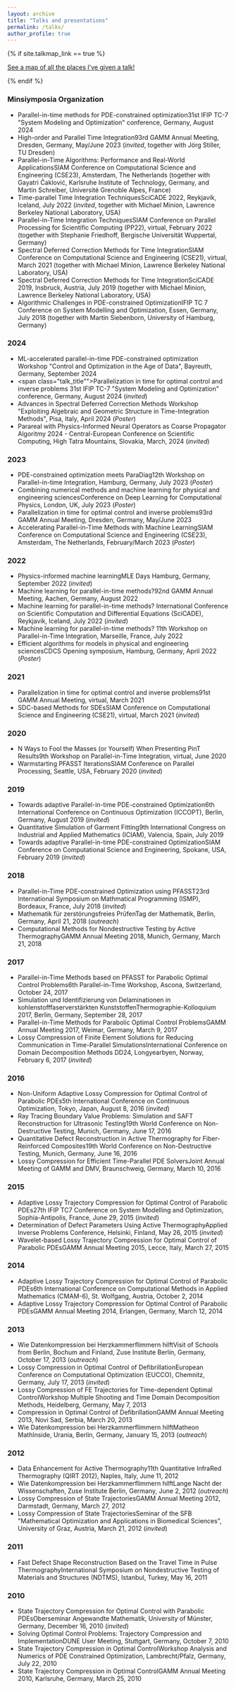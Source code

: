 ```yaml
---
layout: archive
title: "Talks and presentations"
permalink: /talks/
author_profile: true
---
```


{% if site.talkmap_link == true %}

<p style="text-decoration:underline;"><a href="/talkmap.html">See a map of all the places I've given a talk!</a></p>

{% endif %}

### Minsiymposia Organization
- <span class="talk_title">Parallel-in-time methods for PDE-constrained optimization</span><span class="talk_details">31st IFIP TC-7 "System Modeling and Optimization" conference, Germany, August 2024
- <span class="talk_title">High-order and Parallel Time Integration</span><span class="talk_details">93rd GAMM Annual Meeting, Dresden, Germany, May/June 2023 (*invited*, together with Jörg Stiller, TU Dresden)
- <span class="talk_title">Parallel-in-Time Algorithms: Performance and Real-World Applications</span><span class="talk_details">SIAM Conference on Computational Science and Engineering (CSE23), Amsterdam, The Netherlands (together with Gayatri Čaklović, Karlsruhe Institute of Technology, Germany, and Martin Schreiber, Université Grenoble Alpes, France)
- <span class="talk_title">Time-parallel Time Integration Techniques</span><span class="talk_details">SciCADE 2022, Reykjavík, Iceland, July 2022 (*invited*, together with Michael Minion, Lawrence Berkeley National Laboratory, USA)
- <span class="talk_title">Parallel-in-Time Integration Techniques</span><span class="talk_details">SIAM Conference on Parallel Processing for Scientific Computing (PP22), virtual, February 2022 (together with Stephanie Friedhoff, Bergische Universität Wuppertal, Germany)
- <span class="talk_title">Spectral Deferred Correction Methods for Time Integration</span><span class="talk_details">SIAM Conference on Computational Science and Engineering (CSE21), virtual, March 2021 (together with Michael Minion, Lawrence Berkeley National Laboratory, USA)
- <span class="talk_title">Spectral Deferred Correction Methods for Time Integration</span><span class="talk_details">SciCADE 2019, Insbruck, Austria, July 2019 (together with Michael Minion, Lawrence Berkeley National Laboratory, USA)
- <span class="talk_title">Algorithmic Challenges in PDE-constrained Optimization</span><span class="talk_details">IFIP TC 7 Conference on System Modelling and Optimization, Essen, Germany, July 2018 (together with Martin Siebenborn, University of Hamburg, Germany)

### 2024
- <span class="talk_title">ML-accelerated parallel-in-time PDE-constrained optimization
</span><span class="talk_details">Workshop "Control and Optimization in the Age of Data", Bayreuth, Germany, September 2024</span>
- <span class="talk_title"">Parallelization in time for optimal control and inverse problems
</span><span class="talk_details">31st IFIP TC-7 "System Modeling and Optimization" conference, Germany, August 2024 (*invited*)</span>
- <span class="talk_title">Advances in Spectral Deferred Correction Methods
</span><span class="talk_details">Workshop "Exploiting Algebraic and Geometric Structure in Time-Integration Methods", Pisa, Italy, April 2024 (*Poster*)</span>
- <span class="talk_title">Parareal with Physics-Informed Neural Operators as Coarse Propagator
</span><span class="talk_details">Algoritmy 2024 - Central-European Conference on Scientific Computing, High Tatra Mountains, Slovakia, March, 2024 (*invited*)</span>


### 2023
- <span class="talk_title">PDE-constrained optimization meets ParaDiag</span><span class="talk_details">12th Workshop on Parallel-in-time Integration, Hamburg, Germany, July 2023 (*Poster*)</span>
- <span class="talk_title">Combining numerical methods and machine learning for physical and engineering sciences</span><span class="talk_details">Conference on Deep Learning for Computational Physics, London, UK, July 2023 (*Poster*)</span>
- <span class="talk_title">Parallelization in time for optimal control and inverse problems</span><span class="talk_details">93rd GAMM Annual Meeting, Dresden, Germany, May/June 2023</span>
- <span class="talk_title">Accelerating Parallel-in-Time Methods with Machine Learning</span><span class="talk_details">SIAM Conference on Computational Science and Engineering (CSE23), Amsterdam, The Netherlands, February/March 2023 (*Poster*)</span>


### 2022
- <span class="talk_title">Physics-informed machine learning</span><span class="talk_details">MLE Days Hamburg, Germany, September 2022 (*invited*)</span>
- <span class="talk_title">Machine learning for parallel-in-time methods?</span><span class="talk_details">92nd GAMM Annual Meeting, Aachen, Germany, August 2022
- <span class="talk_title">Machine learning for parallel-in-time methods?</span><span class="talk_details"> International Conference on Scientific Computation and Differential Equations (SciCADE), Reykjavík, Iceland, July 2022 (*invited*)
- <span class="talk_title">Machine learning for parallel-in-time methods?</span><span class="talk_details"> 11th Workshop on Parallel-in-Time Integration, Marseille, France, July 2022
- <span class="talk_title">Efficient algorithms for models in physical and engineering sciences</span><span class="talk_details">CDCS Opening symposium, Hamburg, Germany, April 2022 (*Poster*)</span>

### 2021
- <span class="talk_title">Parallelization in time for optimal control and inverse problems</span><span class="talk_details">91st GAMM Annual Meeting, virtual, March 2021
- <span class="talk_title">SDC-based Methods for SDEs</span><span class="talk_details">SIAM Conference on Computational Science and Engineering (CSE21), virtual, March 2021 (*invited*)

### 2020
- <span class="talk_title">N Ways to Fool the Masses (or Yourself) When Presenting PinT Results</span><span class="talk_details">9th Workshop on Parallel-in-Time Integration, virtual, June 2020
- <span class="talk_title">Warmstarting PFASST Iterations</span><span class="talk_details">SIAM Conference on Parallel Processing, Seattle, USA, February 2020 (*invited*)

### 2019
- <span class="talk_title">Towards adaptive Parallel-in-time PDE-constrained Optimization</span><span class="talk_details">6th International Conference on Continuous Optimization (ICCOPT), Berlin, Germany, August 2019 (*invited*)
- <span class="talk_title">Quantitative Simulation of Garment Fitting</span><span class="talk_details">9th International Congress on Industrial and Applied Mathematics (ICIAM), Valencia, Spain, July 2019
- <span class="talk_title">Towards adaptive Parallel-in-time PDE-constrained Optimization</span><span class="talk_details">SIAM Conference on Computational Science and Engineering, Spokane, USA, February 2019 (*invited*)

### 2018
- <span class="talk_title">Parallel-in-Time PDE-constrained Optimization using PFASST</span><span class="talk_details">23rd International Symposium on Mathmatical Programming (ISMP), Bordeaux, France, July 2018 (*invited*)
- <span class="talk_title">Mathematik für zerstörungsfreies Prüfen</span><span class="talk_details">Tag der Mathematik, Berlin, Germany, April 21, 2018 (*outreach*)
- <span class="talk_title">Computational Methods for Nondestructive Testing by Active Thermography</span><span class="talk_details">GAMM Annual Meeting 2018, Munich, Germany, March 21, 2018

### 2017
- <span class="talk_title">Parallel-in-Time Methods based on PFASST for Parabolic Optimal Control Problems</span><span class="talk_details">6th Parallel-in-Time Workshop, Ascona, Switzerland, October 24, 2017
- <span class="talk_title">Simulation und Identifizierung von Delaminationen in kohlenstofffaserverstärkten Kunststoffen</span><span class="talk_details">Thermographie-Kolloquium 2017, Berlin, Germany, September 28, 2017
- <span class="talk_title">Parallel-in-Time Methods for Parabolic Optimal Control Problems</span><span class="talk_details">GAMM Annual Meeting 2017, Weimar, Germany, March 9, 2017
- <span class="talk_title">Lossy Compression of Finite Element Solutions for Reducing Communication in Time-Parallel Simulations</span><span class="talk_details">International Conference on Domain Decomposition Methods DD24, Longyearbyen, Norway, February 6, 2017 (*invited*)

### 2016
- <span class="talk_title">Non-Uniform Adaptive Lossy Compression for Optimal Control of Parabolic PDEs</span><span class="talk_details">5th International Conference on Continuous Optimization, Tokyo, Japan, August 8, 2016 (*invited*)
- <span class="talk_title">Ray Tracing Boundary Value Problems: Simulation and SAFT Reconstruction for Ultrasonic Testing</span><span class="talk_details">19th World Conference on Non-Destructive Testing, Munich, Germany, June 17, 2016
- <span class="talk_title">Quantitative Defect Reconstruction in Active Thermography for Fiber-Reinforced Composites</span><span class="talk_details">19th World Conference on Non-Destructive Testing, Munich, Germany, June 16, 2016
- <span class="talk_title">Lossy Compression for Efficient Time-Parallel PDE Solvers</span><span class="talk_details">Joint Annual Meeting of GAMM and DMV, Braunschweig, Germany, March 10, 2016

### 2015
- <span class="talk_title">Adaptive Lossy Trajectory Compression for Optimal Control of Parabolic PDEs</span><span class="talk_details">27th IFIP TC7 Conference on System Modelling and Optimization, Sophia-Antipolis, France, June 29, 2015 (*invited*)
- <span class="talk_title">Determination of Defect Parameters Using Active Thermography</span><span class="talk_details">Applied Inverse Problems Conference, Helsinki, Finland, May 26, 2015 (*invited*)
- <span class="talk_title">Wavelet-based Lossy Trajectory Compression for Optimal Control of Parabolic PDEs</span><span class="talk_details">GAMM Annual Meeting 2015, Lecce, Italy, March 27, 2015

### 2014
- <span class="talk_title">Adaptive Lossy Trajectory Compression for Optimal Control of Parabolic PDEs</span><span class="talk_details">6th International Conference on Computational Methods in Applied Mathematics (CMAM-6), St. Wolfgang, Austria, October 2, 2014
- <span class="talk_title">Adaptive Lossy Trajectory Compression for Optimal Control of Parabolic PDEs</span><span class="talk_details">GAMM Annual Meeting 2014, Erlangen, Germany, March 12, 2014

### 2013
- <span class="talk_title">Wie Datenkompression bei Herzkammerflimmern hilft</span><span class="talk_details">Visit of Schools from Berlin, Bochum and Finland, Zuse Institute Berlin, Germany, October 17, 2013 (*outreach*)
- <span class="talk_title">Lossy Compression in Optimal Control of Defibrillation</span><span class="talk_details">European Conference on Computational Optimization (EUCCO), Chemnitz, Germany, July 17, 2013 (*invited*)
- <span class="talk_title">Lossy Compression of FE Trajectories for Time-dependent Optimal Control</span><span class="talk_details">Workshop Multiple Shooting and Time Domain Decomposition Methods, Heidelberg, Germany, May 7, 2013
- <span class="talk_title">Compression in Optimal Control of Defibrillation</span><span class="talk_details">GAMM Annual Meeting 2013, Novi Sad, Serbia, March 20, 2013
- <span class="talk_title">Wie Datenkompression bei Herzkammerflimmern hilft</span><span class="talk_details">Matheon MathInside, Urania, Berlin, Germany, January 15, 2013 (*outreach*)

### 2012
- <span class="talk_title">Data Enhancement for Active Thermography</span><span class="talk_details">11th Quantitative InfraRed Thermography (QIRT 2012), Naples, Italy, June 11, 2012
- <span class="talk_title">Wie Datenkompression bei Herzkammerflimmern hilft</span><span class="talk_details">Lange Nacht der Wissenschaften, Zuse Institute Berlin, Germany, June 2, 2012 (*outreach*)
- <span class="talk_title">Lossy Compression of State Trajectories</span><span class="talk_details">GAMM Annual Meeting 2012, Darmstadt, Germany, March 27, 2012
- <span class="talk_title">Lossy Compression of State Trajectories</span><span class="talk_details">Seminar of the SFB "Mathematical Optimization and Applications in Biomedical Sciences", University of Graz, Austria, March 21, 2012 (*invited*)

### 2011
- <span class="talk_title">Fast Defect Shape Reconstruction Based on the Travel Time in Pulse Thermography</span><span class="talk_details">International Symposium on Nondestructive Testing of Materials and Structures (NDTMS), Istanbul, Turkey, May 16, 2011

### 2010
- <span class="talk_title"> State Trajectory Compression for Optimal Control with Parabolic PDEs</span><span class="talk_details">Oberseminar Angewandte Mathematik, University of Münster, Germany, December 16, 2010 (*invited*)
- <span class="talk_title">Solving Optimal Control Problems: Trajectory Compression and Implementation</span><span class="talk_details">DUNE User Meeting, Stuttgart, Germany, October 7, 2010
- <span class="talk_title">State Trajectory Compression in Optimal Control</span><span class="talk_details">Workshop Analysis and Numerics of PDE Constrained Optimization, Lambrecht/Pfalz, Germany, July 22, 2010
- <span class="talk_title">State Trajectory Compression in Optimal Control</span><span class="talk_details">GAMM Annual Meeting 2010, Karlsruhe, Germany, March 25, 2010


<!--
{% for post in site.talks reversed %}
  {% include archive-single-talk.html %}
{% endfor %}
 -->
